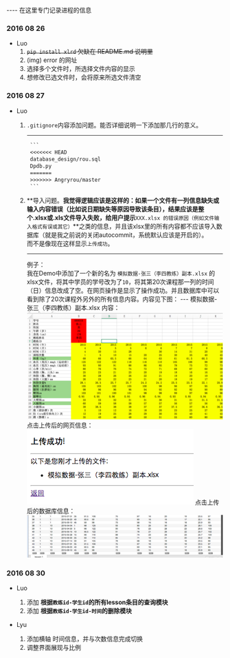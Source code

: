 ---- 在这里专门记录进程的信息


### 2016 08 26
- Luo
	1. ~~`pip install xlrd` 欠缺在 README.md 说明里~~
	2. (img) error 的网址
	3. 选择多个文件时，所选择文件内容的显示
	4. 想修改已选文件时，会将原来所选文件清空

### 2016 08 27
- Luo <br>
	1. `.gitignore`内容添加问题。能否详细说明一下添加那几行的意义。
	
		---
			```
			<<<<<<< HEAD
			database_design/rou.sql
			Dpdb.py
			=======
			>>>>>>> Angryrou/master
			```
		
	2. **导入问题。**我觉得逻辑应该是这样的：如果一个文件有一列信息缺失或输入内容错误（比如说日期缺失等原因导致该条目），结果应该是整个.xlsx或.xls文件导入失败，给用户提示**`XXX.xlsx 的错误原因（例如文件输入格式有误或其它）`**之类的信息，并且该xlsx里的所有内容都不应该导入数据库（就是我之前说的关闭autocommit，系统默认应该是开启的）。<br>
	而不是像现在这样显示`上传成功`。

		---
		例子：<br>
		我在Demo中添加了一个新的名为 `模拟数据-张三（李四教练）副本.xlsx` 的 xlsx文件，将其中学员的学号改为了`10`，将其第20次课程那一列的时间（日）信息改成了空。在网页操作是显示了操作成功。并且数据库中可以看到除了20次课程外另外的所有信息内容。内容见下图：
			---
			模拟数据-张三（李四教练）副本.xlsx 内容：
			![table_design](./debug-pic/20160827-1.png)
			点击上传后的网页信息：
			![table_design](./debug-pic/20160827-2.png)
			点击上传后的数据库信息：
			![table_design](./debug-pic/20160827-3.png)

### 2016 08 30
- Luo
	1. 添加 **根据`教练id-学生id`的所有lesson条目的查询模块**
	2. 添加 **根据`教练id-学生id-时间`的删除模块**

- Lyu 
	1. 添加横轴 时间信息，并与次数信息完成切换
	2. 调整界面展现与比例
